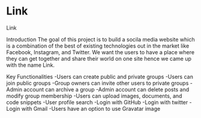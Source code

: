 # Link
Link


Introduction 
    The goal of this project is to build a socila media website which is a combination of the best of existing technologies out in the market 
    like Facebook, Instagram, and Twitter. We want the users to have a place where they can get together and share their world on one site 
    hence we came up with the name Link.
    
Key Functionalities
  -Users can create public and private groups
  -Users can join public groups
  -Group owners can invite other users to private groups
  -Admin account can archive a group
  -Admin account can delete posts and modify group membership
  -Users can upload images, documents, and code snippets
  -User profile search
  -Login with GitHub
  -Login with twitter
  -Login with Gmail
  -Users have an option to use Gravatar image

